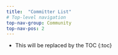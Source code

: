 ```yaml
---
title:  "Committer List"
# Top-level navigation
top-nav-group: Community
top-nav-pos: 2
---
```


* This will be replaced by the TOC
{:toc}
